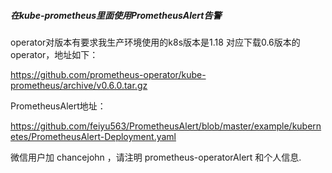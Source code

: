 ##### 在kube-prometheus里面使用PrometheusAlert告警

operator对版本有要求我生产环境使用的k8s版本是1.18 对应下载0.6版本的operator，地址如下：

https://github.com/prometheus-operator/kube-prometheus/archive/v0.6.0.tar.gz

PrometheusAlert地址：

https://github.com/feiyu563/PrometheusAlert/blob/master/example/kubernetes/PrometheusAlert-Deployment.yaml


微信用户加 chancejohn ，请注明 prometheus-operatorAlert 和个人信息.
